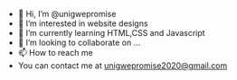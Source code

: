 - 👋 Hi, I’m @unigwepromise
- 👀 I’m interested in website designs
- 🌱 I’m currently learning HTML,CSS and Javascript
- 💞️ I’m looking to collaborate on ...
- 📫 How to reach me 
- You can contact me at unigwepromise2020@gmail.com

<!---
unigwepromise/unigwepromise is a ✨ special ✨ repository because its `README.md` (this file) appears on your GitHub profile.
You can click the Preview link to take a look at your changes.
--->
